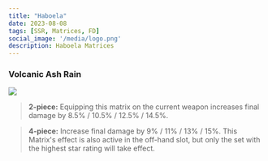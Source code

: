 ```yaml
---
title: "Haboela"
date: 2023-08-08
tags: [SSR, Matrices, FD]
social_image: '/media/logo.png'
description: Haboela Matrices
---
```

### Volcanic Ash Rain

![](https://telegra.ph/file/740497fe2de3d735acce4.png)


> **2-piece:** Equipping this matrix on the current weapon increases final damage by 8.5% / 10.5% / 12.5% / 14.5%.

> **4-piece:** Increase final damage by 9% / 11% / 13% / 15%. This Matrix's effect is also active in the off-hand slot, but only the set with the highest star rating will take effect.